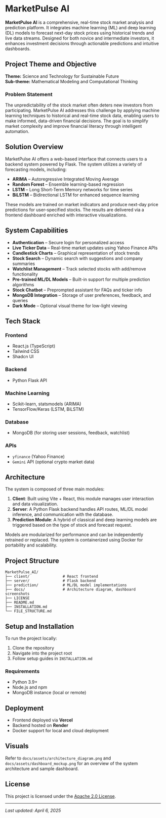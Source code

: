 # MarketPulse AI

**MarketPulse AI** is a comprehensive, real-time stock market analysis and prediction platform. It integrates machine learning (ML) and deep learning (DL) models to forecast next-day stock prices using historical trends and live data streams. Designed for both novice and intermediate investors, it enhances investment decisions through actionable predictions and intuitive dashboards.

## Project Theme and Objective

**Theme:** Science and Technology for Sustainable Future  
**Sub-theme:** Mathematical Modeling and Computational Thinking

### Problem Statement

The unpredictability of the stock market often deters new investors from participating. MarketPulse AI addresses this challenge by applying machine learning techniques to historical and real-time stock data, enabling users to make informed, data-driven financial decisions. The goal is to simplify market complexity and improve financial literacy through intelligent automation.

## Solution Overview

MarketPulse AI offers a web-based interface that connects users to a backend system powered by Flask. The system utilizes a variety of forecasting models, including:

- **ARIMA** – Autoregressive Integrated Moving Average
- **Random Forest** – Ensemble learning-based regression
- **LSTM** – Long Short-Term Memory networks for time series
- **BiLSTM** – Bidirectional LSTM for enhanced sequence learning

These models are trained on market indicators and produce next-day price predictions for user-specified stocks. The results are delivered via a frontend dashboard enriched with interactive visualizations.

## System Capabilities

- **Authentication** – Secure login for personalized access
- **Live Ticker Data** – Real-time market updates using Yahoo Finance APIs
- **Candlestick Charts** – Graphical representation of stock trends
- **Stock Search** – Dynamic search with suggestions and company summaries
- **Watchlist Management** – Track selected stocks with add/remove functionality
- **Pre-trained ML/DL Models** – Built-in support for multiple prediction algorithms
- **Stock Chatbot** – Preprompted assistant for FAQs and ticker info
- **MongoDB Integration** – Storage of user preferences, feedback, and queries
- **Dark Mode** – Optional visual theme for low-light viewing

## Tech Stack

### Frontend
- React.js (TypeScript)
- Tailwind CSS
- Shadcn UI

### Backend
- Python Flask API

### Machine Learning
- Scikit-learn, statsmodels (ARIMA)
- TensorFlow/Keras (LSTM, BiLSTM)

### Database
- MongoDB (for storing user sessions, feedback, watchlist)

### APIs
- `yfinance` (Yahoo Finance)
- `Gemini` API (optional crypto market data)

## Architecture

The system is composed of three main modules:

1. **Client**: Built using Vite + React, this module manages user interaction and data visualization.
2. **Server**: A Python Flask backend handles API routes, ML/DL model inference, and communication with the database.
3. **Prediction Module**: A hybrid of classical and deep learning models are triggered based on the type of stock and forecast request.

Models are modularized for performance and can be independently retrained or replaced. The system is containerized using Docker for portability and scalability.

## Project Structure

```
MarketPulse_AI/
├── client/               # React frontend
├── server/               # Flask backend
├── prediction/           # ML/DL model implementations
├── docs/                 # Architecture diagram, dashboard screenshots
├── LICENSE
├── README.md
├── INSTALLATION.md
└── FILE_STRUCTURE.md
```

## Setup and Installation

To run the project locally:

1. Clone the repository
2. Navigate into the project root
3. Follow setup guides in `INSTALLATION.md`

### Requirements

- Python 3.9+
- Node.js and npm
- MongoDB instance (local or remote)

## Deployment

- Frontend deployed via **Vercel**
- Backend hosted on **Render**
- Docker support for local and cloud deployment

## Visuals

Refer to `docs/assets/architecture_diagram.png` and `docs/assets/dashboard_mockup.png` for an overview of the system architecture and sample dashboard.

## License

This project is licensed under the [Apache 2.0 License](./LICENSE).

---

_Last updated: April 6, 2025_

